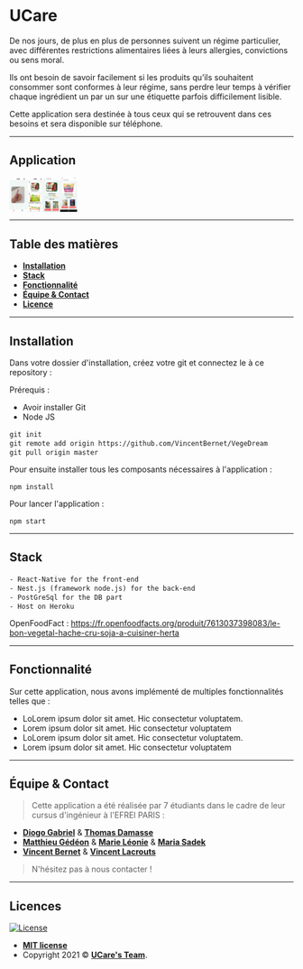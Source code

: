 # UCare

De nos jours, de plus en plus de personnes suivent un régime particulier, avec différentes restrictions alimentaires liées à leurs allergies, convictions ou sens moral.

Ils ont besoin de savoir facilement si les produits qu’ils souhaitent consommer sont conformes à leur régime, sans perdre leur temps à vérifier chaque ingrédient un par un sur une étiquette parfois difficilement lisible.

Cette application sera destinée à tous ceux qui se retrouvent dans ces besoins et sera disponible sur téléphone.

---

## Application

<p style="display: flex;">
    <img style="max-width: 30px; height: auto;" src="ressource/index2.png"\>
    <img style="max-width: 30px; height: auto;" src="ressource/favoris.png"\>
    <img style="max-width: 30px; height: auto;"src="ressource/currentProduct.png"\>
    <img style="max-width: 30px; height: auto;" src="ressource/currentProduct2.png"\>
</p>

---

## Table des matières

-  **[Installation](#Installation)**
-  **[Stack](#Stack)**
-  **[Fonctionnalité](#Fonctionnalité)**
-  **[Équipe & Contact](#Equipe)**
-  **[Licence](#Licences)**

---

<a name='Installation'></a>

## Installation

Dans votre dossier d'installation, créez votre git et connectez le à ce repository :

Prérequis :

-  Avoir installer Git
-  Node JS

```
git init
git remote add origin https://github.com/VincentBernet/VegeDream
git pull origin master
```

Pour ensuite installer tous les composants nécessaires à l'application :

```
npm install
```

Pour lancer l'application :

```
npm start
```

---

<a name='Stack'></a>

## Stack

```
- React-Native for the front-end
- Nest.js (framework node.js) for the back-end
- PostGreSql for the DB part
- Host on Heroku
```

OpenFoodFact : https://fr.openfoodfacts.org/produit/7613037398083/le-bon-vegetal-hache-cru-soja-a-cuisiner-herta

---

<a name='Fonctionnalité'></a>

## Fonctionnalité

Sur cette application, nous avons implémenté de multiples fonctionnalités telles que :

-  LoLorem ipsum dolor sit amet. Hic consectetur voluptatem.
-  Lorem ipsum dolor sit amet. Hic consectetur voluptatem
-  LoLorem ipsum dolor sit amet. Hic consectetur voluptatem.
-  Lorem ipsum dolor sit amet. Hic consectetur voluptatem

---

<a name='Equipe'></a>

## Équipe & Contact

> Cette application a été réalisée par 7 étudiants dans le cadre de leur cursus d'ingénieur à l'EFREI PARIS : <br>

-  **[Diogo Gabriel](https://www.linkedin.com/in/diogo-branco-gabriel-06133613b/)** & **[Thomas Damasse](https://www.linkedin.com/in/thomas-damasse-651650185/)**
-  **[Matthieu Gédéon](https://www.linkedin.com/in/matthieu-g%C3%A9d%C3%A9on-6015621a0/)** & **[Marie Léonie](https://www.linkedin.com/in/marie-l%C3%A9onie-serizot/)** & **[Maria Sadek](https://www.linkedin.com/in/maria-sadek-4624651a1/)**
-  **[Vincent Bernet](https://www.linkedin.com/in/vincent-bernet/)** & **[Vincent Lacrouts](https://www.linkedin.com/in/vincent-lacrouts/)**

> N'hésitez pas à nous contacter !

---

<a name='Licences'></a>

## Licences

[![License](http://img.shields.io/:license-mit-blue.svg?style=flat-square)](http://badges.mit-license.org)

-  **[MIT license](http://opensource.org/licenses/mit-license.php)**
-  Copyright 2021 © **[UCare's Team](#Equipe)**.
